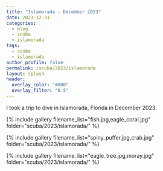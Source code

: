 ```yaml
---
title: "Islamorada - December 2023"
date: 2023-12-31
categories:
  - blog
  - scuba
  - islamorada
tags:
  - scuba
  - islamorada
author_profile: false
permalink: /scuba/2023/islamorada
layout: splash
header:
  overlay_color: "#000"
  overlay_filter: "0.5"
---
```


I took a trip to dive in Islamorada, Florida in December 2023.

{% include gallery filename_list="fish.jpg,eagle_coral.jpg" folder="scuba/2023/islamorada/" %}

{% include gallery filename_list="spiny_puffer.jpg,crab.jpg" folder="scuba/2023/islamorada/" %}

{% include gallery filename_list="eagle_tree.jpg,moray.jpg" folder="scuba/2023/islamorada/" %}
